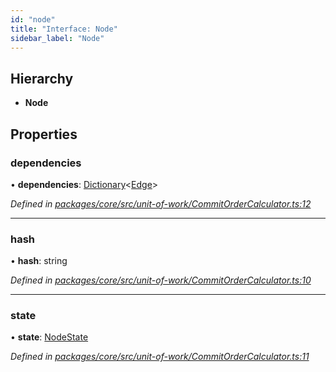 ```yaml
---
id: "node"
title: "Interface: Node"
sidebar_label: "Node"
---
```


## Hierarchy

* **Node**

## Properties

### dependencies

•  **dependencies**: [Dictionary](../index.md#dictionary)&#60;[Edge](edge.md)>

*Defined in [packages/core/src/unit-of-work/CommitOrderCalculator.ts:12](https://github.com/mikro-orm/mikro-orm/blob/8766baa31/packages/core/src/unit-of-work/CommitOrderCalculator.ts#L12)*

___

### hash

•  **hash**: string

*Defined in [packages/core/src/unit-of-work/CommitOrderCalculator.ts:10](https://github.com/mikro-orm/mikro-orm/blob/8766baa31/packages/core/src/unit-of-work/CommitOrderCalculator.ts#L10)*

___

### state

•  **state**: [NodeState](../enums/nodestate.md)

*Defined in [packages/core/src/unit-of-work/CommitOrderCalculator.ts:11](https://github.com/mikro-orm/mikro-orm/blob/8766baa31/packages/core/src/unit-of-work/CommitOrderCalculator.ts#L11)*
